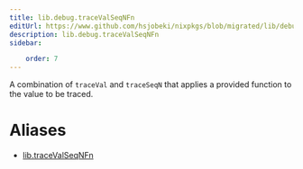 ```yaml
---
title: lib.debug.traceValSeqNFn
editUrl: https://www.github.com/hsjobeki/nixpkgs/blob/migrated/lib/debug.nix#L184C5
description: lib.debug.traceValSeqNFn
sidebar:

    order: 7
---
```


A combination of `traceVal` and `traceSeqN` that applies a
provided function to the value to be traced.


# Aliases

- [lib.traceValSeqNFn](/nix-doc-comments/reference/lib/lib-tracevalseqnfn)


